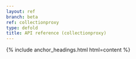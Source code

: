 ```yaml
---
layout: ref
branch: beta
ref: collectionproxy
type: defold
title: API reference (collectionproxy)
---
```

{% include anchor_headings.html html=content %}